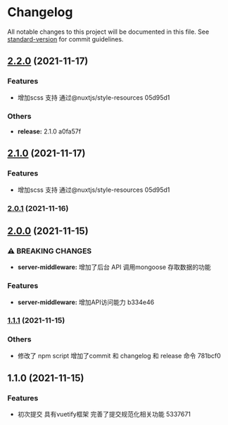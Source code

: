 # Changelog

All notable changes to this project will be documented in this file. See [standard-version](https://github.com/conventional-changelog/standard-version) for commit guidelines.

## [2.2.0](///compare/v2.0.1...v2.2.0) (2021-11-17)


### Features

* 增加scss 支持 通过@nuxtjs/style-resources 05d95d1


### Others

* **release:** 2.1.0 a0fa57f

## [2.1.0](///compare/v2.0.1...v2.1.0) (2021-11-17)


### Features

* 增加scss 支持 通过@nuxtjs/style-resources 05d95d1

### [2.0.1](///compare/v2.0.0...v2.0.1) (2021-11-16)

## [2.0.0](///compare/v1.1.1...v2.0.0) (2021-11-15)


### ⚠ BREAKING CHANGES

* **server-middleware:** 增加了后台 API 调用mongoose 存取数据的功能

### Features

* **server-middleware:** 增加API访问能力 b334e46

### [1.1.1](///compare/v1.1.0...v1.1.1) (2021-11-15)


### Others

* 修改了 npm script  增加了commit 和 changelog 和 release 命令 781bcf0

## 1.1.0 (2021-11-15)


### Features

* 初次提交 具有vuetify框架 完善了提交规范化相关功能 5337671
